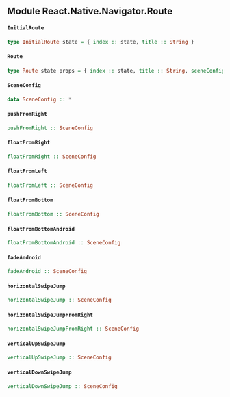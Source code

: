 ## Module React.Native.Navigator.Route

#### `InitialRoute`

``` purescript
type InitialRoute state = { index :: state, title :: String }
```

#### `Route`

``` purescript
type Route state props = { index :: state, title :: String, sceneConfig :: SceneConfig, component :: ReactClass props }
```

#### `SceneConfig`

``` purescript
data SceneConfig :: *
```

#### `pushFromRight`

``` purescript
pushFromRight :: SceneConfig
```

#### `floatFromRight`

``` purescript
floatFromRight :: SceneConfig
```

#### `floatFromLeft`

``` purescript
floatFromLeft :: SceneConfig
```

#### `floatFromBottom`

``` purescript
floatFromBottom :: SceneConfig
```

#### `floatFromBottomAndroid`

``` purescript
floatFromBottomAndroid :: SceneConfig
```

#### `fadeAndroid`

``` purescript
fadeAndroid :: SceneConfig
```

#### `horizontalSwipeJump`

``` purescript
horizontalSwipeJump :: SceneConfig
```

#### `horizontalSwipeJumpFromRight`

``` purescript
horizontalSwipeJumpFromRight :: SceneConfig
```

#### `verticalUpSwipeJump`

``` purescript
verticalUpSwipeJump :: SceneConfig
```

#### `verticalDownSwipeJump`

``` purescript
verticalDownSwipeJump :: SceneConfig
```


